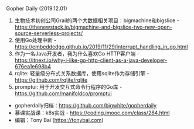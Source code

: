 Gopher Daily (2019.12.01)

1. 生物技术初创公司Grail的两个大数据相关项目：bigmachine和bigslice - https://thenewstack.io/bigmachine-and-bigslice-two-new-open-source-serverless-projects/
2. 使用Go处理中断 - https://embeddedgo.github.io/2019/11/29/interrupt_handling_in_go.html
3. 作为一名Java开发者，我为什么喜欢Go HTTP客户端 - https://itnext.io/why-i-like-go-http-client-as-a-java-developer-676ea1e698b4
4. rqlite: 轻量级分布式关系数据库，使用sqlite作为存储引擎 - https://github.com/rqlite/rqlite
5. promptui: 用于开发交互式命令行程序的Go库 - https://github.com/manifoldco/promptui

* gopherdaily归档：https://github.com/bigwhite/gopherdaily
* 慕课实战课：k8s实战 - https://coding.imooc.com/class/284.html
* 编辑：Tony Bai (https://tonybai.com)
